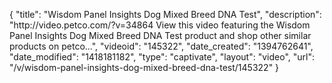{
    "title": "Wisdom Panel Insights Dog Mixed Breed DNA Test",
    "description": "http:\/\/video.petco.com\/?v=34864 View this video featuring the Wisdom Panel Insights Dog Mixed Breed DNA Test product and shop other similar products on petco...",
    "videoid": "145322",
    "date_created": "1394762641",
    "date_modified": "1418181182",
    "type": "captivate",
    "layout": "video",
    "url": "\/v\/wisdom-panel-insights-dog-mixed-breed-dna-test\/145322"
}